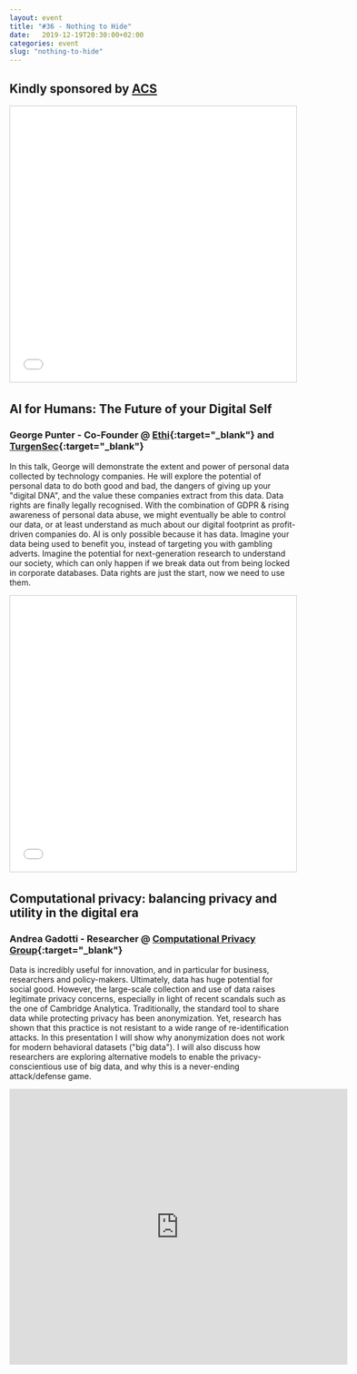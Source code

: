 ```yaml
---
layout: event
title: "#36 - Nothing to Hide"
date:   2019-12-19T20:30:00+02:00
categories: event
slug: "nothing-to-hide"
---
```


## Kindly sponsored by [ACS](//www.acs.it/it/home.html)
<iframe src="//www.slideshare.net/slideshow/embed_code/key/fvPWMP6Hu8k9kE" width="595" height="485" frameborder="0" marginwidth="0" marginheight="0" scrolling="no" style="border:1px solid #CCC; border-width:1px; margin-bottom:5px; max-width: 100%;" allowfullscreen> </iframe>

## AI for Humans: The Future of your Digital Self

### George Punter - Co-Founder @ [Ethi](//ethi.me/){:target="_blank"} and [TurgenSec](//turgensec.com){:target="_blank"}

In this talk, George will demonstrate the extent and power of personal data collected by technology companies. He will explore the potential of personal data to do both good and bad, the dangers of giving up your "digital DNA", and the value these companies extract from this data.
Data rights are finally legally recognised. With the combination of GDPR & rising awareness of personal data abuse, we might eventually be able to control our data, or at least understand as much about our digital footprint as profit-driven companies do.
AI is only possible because it has data. Imagine your data being used to benefit you, instead of targeting you with gambling adverts. Imagine the potential for next-generation research to understand our society, which can only happen if we break data out from being locked in corporate databases. Data rights are just the start, now we need to use them.

<iframe src="//www.slideshare.net/slideshow/embed_code/key/qNvHk8uba25crG" width="595" height="485" frameborder="0" marginwidth="0" marginheight="0" scrolling="no" style="border:1px solid #CCC; border-width:1px; margin-bottom:5px; max-width: 100%;" allowfullscreen> </iframe>

## Computational privacy: balancing privacy and utility in the digital era

### Andrea Gadotti - Researcher @ [Computational Privacy Group](//cpg.doc.ic.ac.uk/){:target="_blank"}

Data is incredibly useful for innovation, and in particular for business, researchers and policy-makers. Ultimately, data has huge potential for social good. However, the large-scale collection and use of data raises legitimate privacy concerns, especially in light of recent scandals such as the one of Cambridge Analytica. Traditionally, the standard tool to share data while protecting privacy has been anonymization. Yet, research has shown that this practice is not resistant to a wide range of re-identification attacks. In this presentation I will show why anonymization does not work for modern behavioral datasets ("big data"). I will also discuss how researchers are exploring alternative models to enable the privacy-conscientious use of big data, and why this is a never-ending attack/defense game.

<iframe src="https://docs.google.com/presentation/d/e/2PACX-1vTO8D2x9KKvGISRw0yDh5BqKSaJ6nPdjqoNbxH4NAqyXJZuG0LDEdIUObNz3wfngWbsGPLog4XgPZ42/embed?start=false&loop=false&delayms=15000" frameborder="0" width="595" height="485" allowfullscreen="true" mozallowfullscreen="true" webkitallowfullscreen="true"></iframe>

<!-- ## Weren't you there?

### or maybe you just want to relive this wonderful night

<section class="fb-links">

#### Check the video!

<iframe class="video-embed" src="//www.facebook.com/plugins/video.php?href=https%3A%2F%2Fwww.facebook.com%2Fspeckandtech%2Fvideos%2F545953139520983%2F&show_text=0&width=500&height=282" width="500" height="282" style="border:none;overflow:hidden" scrolling="no" frameborder="0" allowTransparency="true" allow="encrypted-media" allowFullScreen="true"></iframe>
<iframe class="video-embed" src="//www.facebook.com/plugins/video.php?href=https%3A%2F%2Fwww.facebook.com%2Fspeckandtech%2Fvideos%2F406890246884131%2F&show_text=0&width=500&height=282" width="500" height="282" style="border:none;overflow:hidden" scrolling="no" frameborder="0" allowTransparency="true" allow="encrypted-media" allowFullScreen="true"></iframe>
#### and take a look at the <a id="fb_photo_album" class="btn-facebook" target="_blank" href="//bit.ly/ST35p">pictures &#128247;</a>
</section> -->
